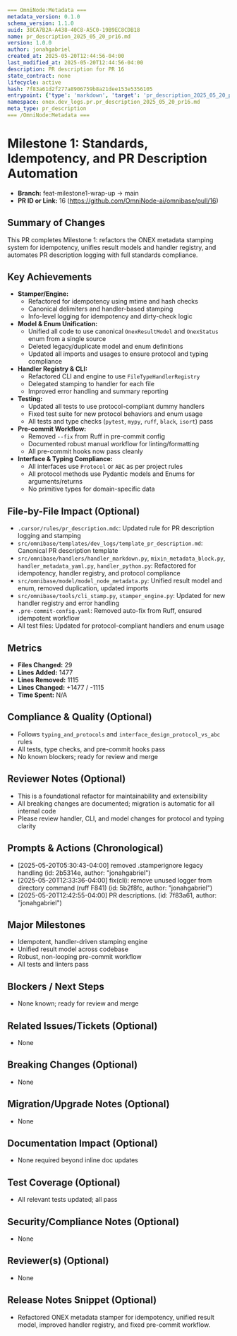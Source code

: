 <!-- === OmniNode:Metadata ===
metadata_version: 0.1.0
protocol_version: 1.1.0
owner: OmniNode Team
copyright: OmniNode Team
schema_version: 1.1.0
name: pr_description_2025_05_20_pr16.md
version: 1.0.0
uuid: 6820b9c7-20d7-412b-8f7a-d416f3c27c3d
author: OmniNode Team
created_at: 2025-05-22T16:19:58.975423
last_modified_at: 2025-05-22T20:27:12.159753
description: Stamped by ONEX
state_contract: state_contract://default
lifecycle: active
hash: c38e4e0c775d401b5ae24d7e59b0311ff4267bdf156937cbf2a73105306aa328
entrypoint: python@pr_description_2025_05_20_pr16.md
runtime_language_hint: python>=3.11
namespace: onex.stamped.pr_description_2025_05_20_pr16
meta_type: tool
<!-- === /OmniNode:Metadata === -->


```yaml
=== OmniNode:Metadata ===
metadata_version: 0.1.0
schema_version: 1.1.0
uuid: 38CA7B2A-A438-40C8-A5C0-19B9EC8CDB18
name: pr_description_2025_05_20_pr16.md
version: 1.0.0
author: jonahgabriel
created_at: 2025-05-20T12:44:56-04:00
last_modified_at: 2025-05-20T12:44:56-04:00
description: PR description for PR 16
state_contract: none
lifecycle: active
hash: 7f83a61d2f277a8906759b8a21dee153e5356105
entrypoint: {'type': 'markdown', 'target': 'pr_description_2025_05_20_pr16.md'}
namespace: onex.dev_logs.pr.pr_description_2025_05_20_pr16.md
meta_type: pr_description
=== /OmniNode:Metadata ===
```

# Milestone 1: Standards, Idempotency, and PR Description Automation

- **Branch:** feat-milestone1-wrap-up → main
- **PR ID or Link:** 16 (https://github.com/OmniNode-ai/omnibase/pull/16)

## Summary of Changes
This PR completes Milestone 1: refactors the ONEX metadata stamping system for idempotency, unifies result models and handler registry, and automates PR description logging with full standards compliance.

## Key Achievements
- **Stamper/Engine:**
  - Refactored for idempotency using mtime and hash checks
  - Canonical delimiters and handler-based stamping
  - Info-level logging for idempotency and dirty-check logic
- **Model & Enum Unification:**
  - Unified all code to use canonical `OnexResultModel` and `OnexStatus` enum from a single source
  - Deleted legacy/duplicate model and enum definitions
  - Updated all imports and usages to ensure protocol and typing compliance
- **Handler Registry & CLI:**
  - Refactored CLI and engine to use `FileTypeHandlerRegistry`
  - Delegated stamping to handler for each file
  - Improved error handling and summary reporting
- **Testing:**
  - Updated all tests to use protocol-compliant dummy handlers
  - Fixed test suite for new protocol behaviors and enum usage
  - All tests and type checks (`pytest`, `mypy`, `ruff`, `black`, `isort`) pass
- **Pre-commit Workflow:**
  - Removed `--fix` from Ruff in pre-commit config
  - Documented robust manual workflow for linting/formatting
  - All pre-commit hooks now pass cleanly
- **Interface & Typing Compliance:**
  - All interfaces use `Protocol` or `ABC` as per project rules
  - All protocol methods use Pydantic models and Enums for arguments/returns
  - No primitive types for domain-specific data

## File-by-File Impact (Optional)
- `.cursor/rules/pr_description.mdc`: Updated rule for PR description logging and stamping
- `src/omnibase/templates/dev_logs/template_pr_description.md`: Canonical PR description template
- `src/omnibase/handlers/handler_markdown.py`, `mixin_metadata_block.py`, `handler_metadata_yaml.py`, `handler_python.py`: Refactored for idempotency, handler registry, and protocol compliance
- `src/omnibase/model/model_node_metadata.py`: Unified result model and enum, removed duplication, updated imports
- `src/omnibase/tools/cli_stamp.py`, `stamper_engine.py`: Updated for new handler registry and error handling
- `.pre-commit-config.yaml`: Removed auto-fix from Ruff, ensured idempotent workflow
- All test files: Updated for protocol-compliant handlers and enum usage

## Metrics
- **Files Changed:** 29
- **Lines Added:** 1477
- **Lines Removed:** 1115
- **Lines Changed:** +1477 / -1115
- **Time Spent:** N/A

## Compliance & Quality (Optional)
- Follows `typing_and_protocols` and `interface_design_protocol_vs_abc` rules
- All tests, type checks, and pre-commit hooks pass
- No known blockers; ready for review and merge

## Reviewer Notes (Optional)
- This is a foundational refactor for maintainability and extensibility
- All breaking changes are documented; migration is automatic for all internal code
- Please review handler, CLI, and model changes for protocol and typing clarity

## Prompts & Actions (Chronological)
- [2025-05-20T05:30:43-04:00] removed .stamperignore legacy handling (id: 2b5314e, author: "jonahgabriel")
- [2025-05-20T12:33:36-04:00] fix(cli): remove unused logger from directory command (ruff F841) (id: 5b2f8fc, author: "jonahgabriel")
- [2025-05-20T12:42:55-04:00] PR descriptions. (id: 7f83a61, author: "jonahgabriel")

## Major Milestones
- Idempotent, handler-driven stamping engine
- Unified result model across codebase
- Robust, non-looping pre-commit workflow
- All tests and linters pass

## Blockers / Next Steps
- None known; ready for review and merge

## Related Issues/Tickets (Optional)
- None

## Breaking Changes (Optional)
- None

## Migration/Upgrade Notes (Optional)
- None

## Documentation Impact (Optional)
- None required beyond inline doc updates

## Test Coverage (Optional)
- All relevant tests updated; all pass

## Security/Compliance Notes (Optional)
- None

## Reviewer(s) (Optional)
- None

## Release Notes Snippet (Optional)
- Refactored ONEX metadata stamper for idempotency, unified result model, improved handler registry, and fixed pre-commit workflow.
